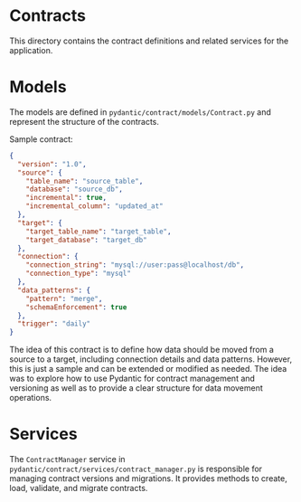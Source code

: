 # Contracts
This directory contains the contract definitions and related services for the application.

# Models
The models are defined in `pydantic/contract/models/Contract.py` and represent the structure of the contracts.

Sample contract: 
```json
{
  "version": "1.0",
  "source": {
    "table_name": "source_table",
    "database": "source_db",
    "incremental": true,
    "incremental_column": "updated_at"
  },
  "target": {
    "target_table_name": "target_table",
    "target_database": "target_db"
  },
  "connection": {
    "connection_string": "mysql://user:pass@localhost/db",
    "connection_type": "mysql"
  },
  "data_patterns": {
    "pattern": "merge",
    "schemaEnforcement": true
  },
  "trigger": "daily"
}
```

The idea of this contract is to define how data should be moved from a source to a target, including connection details and data patterns. However, this is just a sample and can be extended or modified as needed. The idea was to explore how to use Pydantic for contract management and versioning as well as to provide a clear structure for data movement operations.

# Services
The `ContractManager` service in `pydantic/contract/services/contract_manager.py` is responsible for managing contract versions and migrations. It provides methods to create, load, validate, and migrate contracts. 

